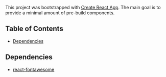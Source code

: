 This project was bootstrapped with [Create React App](https://github.com/facebookincubator/create-react-app).
The main goal is to provide a minimal amount of pre-build components.

## Table of Contents
- [Dependencies](#dependencies)

## Dependencies
- [react-fontawesome](https://github.com/FortAwesome/react-fontawesome)

